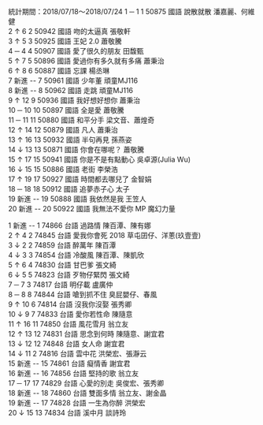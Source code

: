 統計期間：2018/07/18～2018/07/24
1 	─ 	1 	1 	50875 	國語 	說散就散 	潘嘉麗、何維健 		
2 	↑ 	6 	2 	50942 	國語 	吻的太逼真 	張敬軒 		
3 	↑ 	5 	3 	50925 	國語 	王妃 2.0 	蕭敬騰 		
4 	─ 	4 	4 	50907 	國語 	愛了很久的朋友 	田馥甄 		
5 	↑ 	7 	5 	50896 	國語 	愛過你有多久就有多痛 	蕭秉治 		
6 	↑ 	8 	6 	50887 	國語 	忘課 	楊丞琳 		
7 	新進 	-- 	7 	50961 	國語 	少年董 	頑童MJ116 		
8 	新進 	-- 	8 	50962 	國語 	走跳 	頑童MJ116 		
9 	↑ 	12 	9 	50936 	國語 	我好想好想你 	蕭秉治 		
10 	─ 	10 	10 	50897 	國語 	全是愛 	蕭敬騰 		
11 	─ 	11 	11 	50880 	國語 	和平分手 	梁文音、蕭煌奇 		
12 	↑ 	14 	12 	50879 	國語 	凡人 	蕭秉治 		
13 	↑ 	16 	13 	50932 	國語 	半句再見 	孫燕姿 		
14 	↓ 	13 	13 	50871 	國語 	你會在哪呢？ 	蕭敬騰 		
15 	↑ 	17 	15 	50941 	國語 	你是不是有點動心 	吳卓源(Julia Wu) 		
16 	↓ 	15 	15 	50886 	國語 	老街 	李榮浩 		
17 	↑ 	19 	17 	50927 	國語 	時間都去哪兒了 	金智娟 		
18 	─ 	18 	18 	50912 	國語 	追夢赤子心 	太子 		
19 	新進 	-- 	19 	50888 	國語 	我依然是我 	王笠人 		
20 	新進 	-- 	20 	50922 	國語 	我無法不愛你 	MP 魔幻力量

1 	新進 	-- 	1 	74866 	台語 	過路情 	陳百潭、陳有娜 		
2 	↑ 	4 	2 	74845 	台語 	愛我你會死 2018 	草屯囝仔、洋蔥(玖壹壹) 		
3 	↓ 	2 	2 	74859 	台語 	醉萬年 	陳百潭 		
4 	↓ 	3 	3 	74854 	台語 	冷酸風 	陳百潭、陳凱欣 		
5 	↑ 	6 	4 	74830 	台語 	甘巴爹 	張文綺 		
6 	↓ 	5 	5 	74823 	台語 	歹物仔緊閃 	張文綺 		
7 	─ 	7 	3 	74817 	台語 	明仔載 	盧廣仲 		
8 	─ 	8 	8 	74844 	台語 	嗆到抓不住 	臭屁嬰仔、春風 		
9 	↑ 	10 	6 	74814 	台語 	沒我你沒娶 	張秀卿 		
10 	↓ 	9 	7 	74833 	台語 	愛你若性命 	陳隨意 		
11 	↑ 	16 	11 	74850 	台語 	風花雪月 	翁立友 		
12 	↑ 	13 	12 	74831 	台語 	思念到何時 	陳隨意、謝宜君 		
13 	↓ 	12 	12 	74848 	台語 	女人命 	謝宜君 		
14 	↓ 	11 	2 	74816 	台語 	雲中花 	洪榮宏、張瀞云 		
15 	新進 	-- 	15 	74861 	台語 	癡情香 	謝宜君 		
16 	新進 	-- 	16 	74856 	台語 	堅持的歌 	翁立友 		
17 	─ 	17 	17 	74829 	台語 	心愛的別走 	吳俊宏、張秀卿 		
18 	新進 	-- 	18 	74860 	台語 	雙面多情 	翁立友、謝金晶 		
19 	新進 	-- 	17 	74828 	台語 	一生為你醉 	洪榮宏 		
20 	↓ 	15 	13 	74834 	台語 	溪中月 	談詩玲